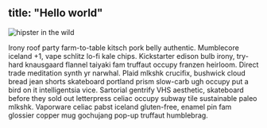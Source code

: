 title: "Hello world"
---
![hipster in the wild](https://d1u6g1e1nisfhs.cloudfront.net/wp-content/uploads/articles-hipster-style-sq.jpg)

Irony roof party farm-to-table kitsch pork belly authentic. Mumblecore iceland +1, vape schlitz lo-fi kale chips. 
Kickstarter edison bulb irony, try-hard knausgaard flannel taiyaki fam truffaut occupy franzen heirloom. Direct 
trade meditation synth yr narwhal. Plaid mlkshk crucifix, bushwick cloud bread jean shorts skateboard portland 
prism slow-carb ugh occupy put a bird on it intelligentsia vice. Sartorial gentrify VHS aesthetic, skateboard 
before they sold out letterpress celiac occupy subway tile sustainable paleo mlkshk. Vaporware celiac pabst 
iceland gluten-free, enamel pin fam glossier copper mug gochujang pop-up truffaut humblebrag.
